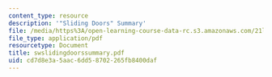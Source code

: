 ```yaml
---
content_type: resource
description: '"Sliding Doors" Summary'
file: /media/https%3A/open-learning-course-data-rc.s3.amazonaws.com/21l-708-technologies-of-humanism-spring-2003/cd7d8e3a5aac6dd58702265fb8400daf_swslidingdoorssummary.pdf
file_type: application/pdf
resourcetype: Document
title: swslidingdoorssummary.pdf
uid: cd7d8e3a-5aac-6dd5-8702-265fb8400daf
---
```

